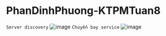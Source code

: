 # PhanDinhPhuong-KTPMTuan8
`Server discovery`
![image](https://user-images.githubusercontent.com/81177274/198893301-d718a5c2-4653-4a72-8321-04bfb308bdb6.png)
`Chuyến bay service`
![image](https://user-images.githubusercontent.com/81177274/198893310-3ec6f027-de7a-41b7-8454-c179f9823d2c.png)
